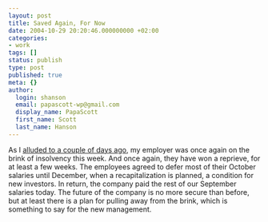 ```yaml
---
layout: post
title: Saved Again, For Now
date: 2004-10-29 20:20:46.000000000 +02:00
categories:
- work
tags: []
status: publish
type: post
published: true
meta: {}
author:
  login: shanson
  email: papascott-wp@gmail.com
  display_name: PapaScott
  first_name: Scott
  last_name: Hanson
---
```

<p>As I <a href="https://www.papascott.de/archives/2004/10/26/time-is-money/" title="PapaScott: Time is Money">alluded to a couple of days ago</a>, my employer was once again on the brink of insolvency this week. And once again, they have won a reprieve, for at least a few weeks. The employees agreed to defer most of their October salaries until December, when a recapitalization is planned, a condition for new investors. In return, the company paid the rest of our September salaries today. The future of the company is no more secure than before, but at least there is a plan for pulling away from the brink, which is something to say for the new management.</p>
